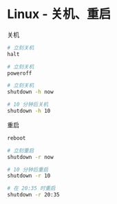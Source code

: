 # Linux - 关机、重启

关机

```bash
# 立刻关机
halt

# 立刻关机
poweroff

# 立刻关机
shutdown -h now

# 10 分钟后关机
shutdown -h 10
```

重启

```bash
reboot

# 立刻重启
shutdown -r now

# 10 分钟后重启
shutdown -r 10

# 在 20:35 时重启
shutdown -r 20:35
```